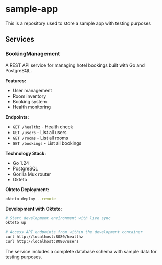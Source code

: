 # sample-app
This is a repository used to store a sample app with testing purposes

## Services

### BookingManagement

A REST API service for managing hotel bookings built with Go and PostgreSQL.

**Features:**
- User management
- Room inventory
- Booking system
- Health monitoring

**Endpoints:**
- `GET /healthz` - Health check
- `GET /users` - List all users
- `GET /rooms` - List all rooms
- `GET /bookings` - List all bookings

**Technology Stack:**
- Go 1.24
- PostgreSQL
- Gorilla Mux router
- Okteto

**Okteto Deployment:**
```bash
okteto deploy --remote
```

**Development with Okteto:**
```bash
# Start development environment with live sync
okteto up

# Access API endpoints from within the development container
curl http://localhost:8080/healthz
curl http://localhost:8080/users
```

The service includes a complete database schema with sample data for testing purposes.
